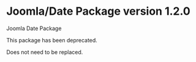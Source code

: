 # Joomla/Date Package version 1.2.0

Joomla Date Package

This package has been deprecated.

Does not need to be replaced.
